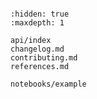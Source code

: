 ```{include} ../README.md

```

```{toctree}
:hidden: true
:maxdepth: 1

api/index
changelog.md
contributing.md
references.md

notebooks/example
```
